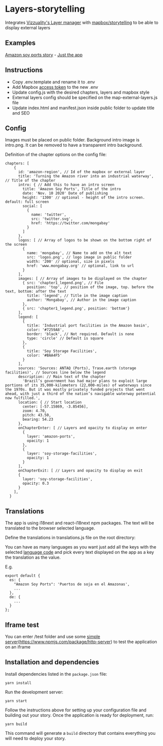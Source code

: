 # Layers-storytelling

Integrates [Vizzuality's Layer manager](https://github.com/Vizzuality/layer-manager) with [mapbox/storytelling](https://github.com/mapbox/storytelling) to be able to display external layers

## Examples

[Amazon soy ports story](https://news.mongabay.com/2020/11/multiplying-amazon-river-ports-open-new-brazil-to-china-commodities-routes) - [Just the app](http://amazon-ports-storytelling.vercel.app)


## Instructions

- Copy .env.template and rename it to .env
- Add Mapbox [access token](https://docs.mapbox.com/help/glossary/access-token) to the new .env
- Update config.js with the desired chapters, layers and mapbox style
- External layers config should be specified on the map-external-layers.js file
- Update index.html and manifest.json inside public folder to update title and SEO

## Config
  Images must be placed on public folder. Background intro image is intro.png. It can be removed to have a transparent intro background.

  Definition of the chapter options on the config file:

  ```
  chapters: [
      {
        id: 'amazon-region', // Id of the mapbox or external layer
        title: 'Turning the Amazon river into an industrial waterway', // Title of the chapter
        intro: { // Add this to have an intro screen
          title: 'Amazon Soy Ports', Title of the intro
          date: 'Nov. 10 2020' Date of publishing
          height: '1300' // optional - height of the intro screen. default: full screen
          social: [
            {
              name: 'twitter',
              src: 'twitter.svg',
              href: 'https://twitter.com/mongabay'
            }
          ]
        },
        logos: [ // Array of logos to be shown on the bottom right of the screen
          {
            name: 'mongabay', // Name to add on the alt text
            src: 'logos.png', // logo image in public folder
            width: '200' // optional, size in pixels
            href: 'www.mongabay.org' // optional, link to url
          }
        ],
        images: [ // Array of images to be displayed on the chapter
          { src: 'chapter1_legend.png', // File
            position: 'top', // position of the image, top. before the text, bottom: after the text
            title: 'legend', // Title in the image caption
            author: 'Mongabay', // Author in the image caption
          },
          { src: 'chapter1_legend.png', position: 'bottom'}
        ],
        legend: [
          {
            title: 'Industrial port facilities in the Amazon basin',
            color: '#7259A8',
            border: 'black', // Not required. Default is none
            type: 'circle' // Default is square
          },
          {
            title: 'Soy Storage Facilities',
            color: '#BAA4F5'
          }
        ],
        sources: 'Sources: ANTAQ (Ports), Trase.earth (storage facilities)', // Sources line below the legend
        description: // Main text of the chapter
          'Brazil’s government has had major plans to exploit large portions of its 35,000-kilometers (22,000-miles) of waterways since the 1970s. But it was mostly privately funded projects that went ahead, with just a third of the nation’s navigable waterway potential now fulfilled.',
        location: { // Start location
          center: [-57.15869, -3.85456],
          zoom: 4.70,
          pitch: 43.50,
          bearing: 54.23
        },
        onChapterEnter: [ // Layers and opacity to display on enter
          {
            layer: 'amazon-ports',
            opacity: 1
          },
          {
            layer: 'soy-storage-facilities',
            opacity: 1
          }
        ],
        onChapterExit: [ // Layers and opacity to display on exit
        {
          layer: 'soy-storage-facilities',
          opacity: 0.3
        }
      ],
    }
```

## Translations

The app is using i18next and react-i18next npm packages.
The text will be translated to the browser selected language.

Define the translations in translations.js file on the root directory:

You can have as many languages as you want just add all the keys with the selected [language code](https://www.w3schools.com/tags/ref_language_codes.asp) and pick every text displayed on the app as a key the translation as the value.

E.g.

```
export default {
  es: {
    "Amazon Soy Ports": 'Puertos de soja en el Amazonas',
    ...
  },
  de: {
    ...
  }
};
```

## Iframe test

You can enter /test folder and use some [simple server](https://www.npmjs.com/package/http-server)(https://www.npmjs.com/package/http-server) to test the application on an iframe

## Installation and dependencies

Install dependencies listed in the `package.json` file:

```
yarn install
```

Run the development server:

```
yarn start
```

Follow the instructions above for setting up your configuration file and building out your story. Once the application is ready for deployment, run:

```
yarn build
```

This command will generate a `build` directory that contains everything you will need to deploy your story.
